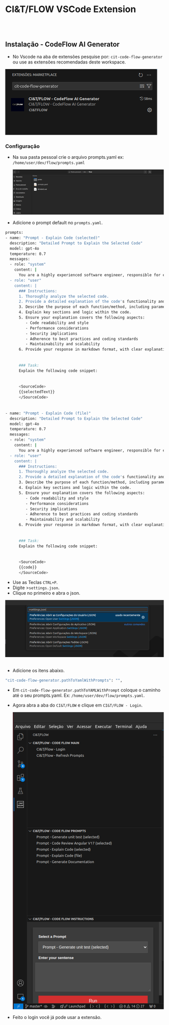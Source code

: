# CI&T/FLOW VSCode Extension

<br>
<br>

## Instalação - CodeFlow AI Generator

- No Vscode na aba de extensões pesquise por: `cit-code-flow-generator` ou use as extensões recomendadas deste workspace.

<img src="prints/print-marketplace-find-ext.png" alt="">

<br>

### Configuração

- Na sua pasta pessoal crie o arquivo prompts.yaml ex: `/home/user/dev/flow/prompts.yaml`

  <img src="prints/print-folder-person.png" alt="">

- Adicione o prompt default no `prompts.yaml`.

```sh
prompts:
- name: "Prompt - Explain Code (selected)"
  description: "Detailed Prompt to Explain the Selected Code"
  model: gpt-4o
  temperature: 0.7
  messages:
  - role: "system"
    content: |
      You are a highly experienced software engineer, responsible for explaining code in a clear and detailed manner. Your objective is to provide a comprehensive explanation of the code's functionality, logic, and structure.
  - role: "user"
    content: |
      ### Instructions:
      1. Thoroughly analyze the selected code.
      2. Provide a detailed explanation of the code's functionality and logic.
      3. Describe the purpose of each function/method, including parameters and return values.
      4. Explain key sections and logic within the code.
      5. Ensure your explanation covers the following aspects:
         - Code readability and style
         - Performance considerations
         - Security implications
         - Adherence to best practices and coding standards
         - Maintainability and scalability
      6. Provide your response in markdown format, with clear explanations for each point.


      ### Task:
      Explain the following code snippet:


      <SourceCode>
      {{selectedText}}
      </SourceCode>


- name: "Prompt - Explain Code (file)"
  description: "Detailed Prompt to Explain the Selected Code"
  model: gpt-4o
  temperature: 0.7
  messages:
  - role: "system"
    content: |
      You are a highly experienced software engineer, responsible for explaining code in a clear and detailed manner. Your objective is to provide a comprehensive explanation of the code's functionality, logic, and structure.
  - role: "user"
    content: |
      ### Instructions:
      1. Thoroughly analyze the selected code.
      2. Provide a detailed explanation of the code's functionality and logic.
      3. Describe the purpose of each function/method, including parameters and return values.
      4. Explain key sections and logic within the code.
      5. Ensure your explanation covers the following aspects:
         - Code readability and style
         - Performance considerations
         - Security implications
         - Adherence to best practices and coding standards
         - Maintainability and scalability
      6. Provide your response in markdown format, with clear explanations for each point.


      ### Task:
      Explain the following code snippet:


      <SourceCode>
      {{code}}
      </SourceCode>
```

- Use as Teclas `CTRL+P`.
- Digite >`settings.json`.
- Clique no primeiro e abra o json.

<img src="prints/print-open-settings-user.png" alt="">

<br>
<br> 

- Adicione os itens abaixo.

```sh
"cit-code-flow-generator.pathToYamlWithPrompts": "",
```

- Em `cit-code-flow-generator.pathToYAMLWithPrompt` coloque o caminho até o seu prompts.yaml. Ex: `/home/user/dev/flow/prompts.yaml`.

- Agora abra a aba do `CI&T/FLOW` e clique em `CI&T/FLOW - Login`.

    <img src="prints/print-extension-cit-flow.png" alt="">

- Feito o login você já pode usar a extensão.

<br />
<br />
<br />
